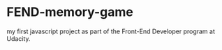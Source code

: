 # FEND-memory-game
my first javascript project as part of the Front-End Developer program at Udacity.
